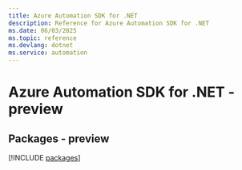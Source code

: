 ```yaml
---
title: Azure Automation SDK for .NET
description: Reference for Azure Automation SDK for .NET
ms.date: 06/03/2025
ms.topic: reference
ms.devlang: dotnet
ms.service: automation
---
```

# Azure Automation SDK for .NET - preview
## Packages - preview
[!INCLUDE [packages](automation-index.md)]